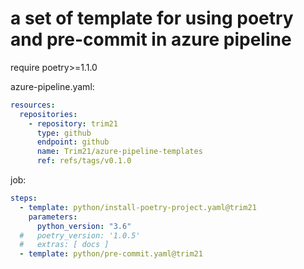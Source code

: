 # a set of template for using poetry and pre-commit in azure pipeline

require poetry>=1.1.0

azure-pipeline.yaml:

```yaml
resources:
  repositories:
    - repository: trim21
      type: github
      endpoint: github
      name: Trim21/azure-pipeline-templates
      ref: refs/tags/v0.1.0
```

job:

```yaml
steps:
  - template: python/install-poetry-project.yaml@trim21
    parameters:
      python_version: "3.6"
  #   poetry_version: '1.0.5'
  #   extras: [ docs ]
  - template: python/pre-commit.yaml@trim21
```
